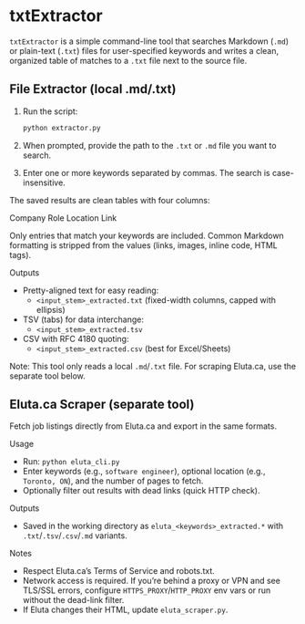 # txtExtractor

`txtExtractor` is a simple command-line tool that searches Markdown (`.md`) or
plain-text (`.txt`) files for user-specified keywords and writes a clean,
organized table of matches to a `.txt` file next to the source file.

## File Extractor (local .md/.txt)

1. Run the script:

   ```bash
   python extractor.py
   ```

2. When prompted, provide the path to the `.txt` or `.md` file you want to
   search.
3. Enter one or more keywords separated by commas. The search is
   case-insensitive.

The saved results are clean tables with four columns:

Company	Role	Location	Link

Only entries that match your keywords are included. Common Markdown formatting
is stripped from the values (links, images, inline code, HTML tags).

Outputs
- Pretty-aligned text for easy reading:
  - `<input_stem>_extracted.txt` (fixed-width columns, capped with ellipsis)
- TSV (tabs) for data interchange:
  - `<input_stem>_extracted.tsv`
- CSV with RFC 4180 quoting:
  - `<input_stem>_extracted.csv` (best for Excel/Sheets)

Note: This tool only reads a local `.md`/`.txt` file. For scraping Eluta.ca, use the separate tool below.

## Eluta.ca Scraper (separate tool)

Fetch job listings directly from Eluta.ca and export in the same formats.

Usage
- Run: `python eluta_cli.py`
- Enter keywords (e.g., `software engineer`), optional location (e.g., `Toronto, ON`), and the number of pages to fetch.
- Optionally filter out results with dead links (quick HTTP check).

Outputs
- Saved in the working directory as `eluta_<keywords>_extracted.*` with `.txt`/`.tsv`/`.csv`/`.md` variants.

Notes
- Respect Eluta.ca’s Terms of Service and robots.txt.
- Network access is required. If you’re behind a proxy or VPN and see TLS/SSL errors, configure `HTTPS_PROXY`/`HTTP_PROXY` env vars or run without the dead-link filter.
- If Eluta changes their HTML, update `eluta_scraper.py`.
